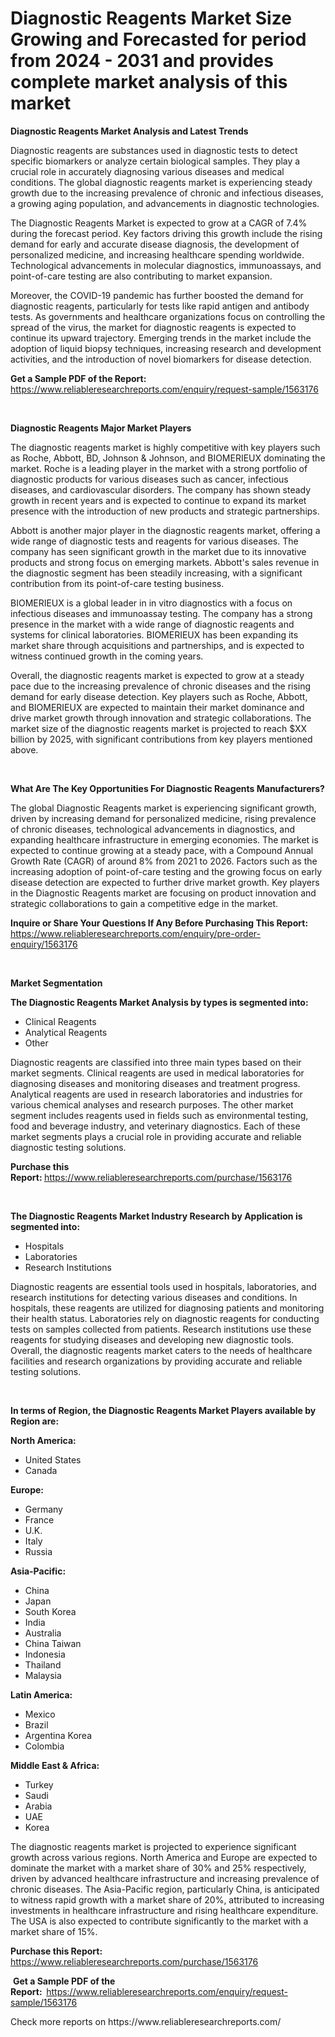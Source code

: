 <p><h1>Diagnostic Reagents Market Size Growing and Forecasted for period from 2024 - 2031 and provides complete market analysis of this market</h1></p><p><strong>Diagnostic Reagents Market Analysis and Latest Trends</strong></p>
<p><p>Diagnostic reagents are substances used in diagnostic tests to detect specific biomarkers or analyze certain biological samples. They play a crucial role in accurately diagnosing various diseases and medical conditions. The global diagnostic reagents market is experiencing steady growth due to the increasing prevalence of chronic and infectious diseases, a growing aging population, and advancements in diagnostic technologies.</p><p>The Diagnostic Reagents Market is expected to grow at a CAGR of 7.4% during the forecast period. Key factors driving this growth include the rising demand for early and accurate disease diagnosis, the development of personalized medicine, and increasing healthcare spending worldwide. Technological advancements in molecular diagnostics, immunoassays, and point-of-care testing are also contributing to market expansion.</p><p>Moreover, the COVID-19 pandemic has further boosted the demand for diagnostic reagents, particularly for tests like rapid antigen and antibody tests. As governments and healthcare organizations focus on controlling the spread of the virus, the market for diagnostic reagents is expected to continue its upward trajectory. Emerging trends in the market include the adoption of liquid biopsy techniques, increasing research and development activities, and the introduction of novel biomarkers for disease detection.</p></p>
<p><strong>Get a Sample PDF of the Report:&nbsp;</strong> <a href="https://www.reliableresearchreports.com/enquiry/request-sample/1563176">https://www.reliableresearchreports.com/enquiry/request-sample/1563176</a></p>
<p>&nbsp;</p>
<p><strong>Diagnostic Reagents Major Market Players</strong></p>
<p><p>The diagnostic reagents market is highly competitive with key players such as Roche, Abbott, BD, Johnson & Johnson, and BIOMERIEUX dominating the market. Roche is a leading player in the market with a strong portfolio of diagnostic products for various diseases such as cancer, infectious diseases, and cardiovascular disorders. The company has shown steady growth in recent years and is expected to continue to expand its market presence with the introduction of new products and strategic partnerships.</p><p>Abbott is another major player in the diagnostic reagents market, offering a wide range of diagnostic tests and reagents for various diseases. The company has seen significant growth in the market due to its innovative products and strong focus on emerging markets. Abbott's sales revenue in the diagnostic segment has been steadily increasing, with a significant contribution from its point-of-care testing business.</p><p>BIOMERIEUX is a global leader in in vitro diagnostics with a focus on infectious diseases and immunoassay testing. The company has a strong presence in the market with a wide range of diagnostic reagents and systems for clinical laboratories. BIOMERIEUX has been expanding its market share through acquisitions and partnerships, and is expected to witness continued growth in the coming years.</p><p>Overall, the diagnostic reagents market is expected to grow at a steady pace due to the increasing prevalence of chronic diseases and the rising demand for early disease detection. Key players such as Roche, Abbott, and BIOMERIEUX are expected to maintain their market dominance and drive market growth through innovation and strategic collaborations. The market size of the diagnostic reagents market is projected to reach $XX billion by 2025, with significant contributions from key players mentioned above.</p></p>
<p>&nbsp;</p>
<p><strong>What Are The Key Opportunities For Diagnostic Reagents Manufacturers?</strong></p>
<p><p>The global Diagnostic Reagents market is experiencing significant growth, driven by increasing demand for personalized medicine, rising prevalence of chronic diseases, technological advancements in diagnostics, and expanding healthcare infrastructure in emerging economies. The market is expected to continue growing at a steady pace, with a Compound Annual Growth Rate (CAGR) of around 8% from 2021 to 2026. Factors such as the increasing adoption of point-of-care testing and the growing focus on early disease detection are expected to further drive market growth. Key players in the Diagnostic Reagents market are focusing on product innovation and strategic collaborations to gain a competitive edge in the market.</p></p>
<p><strong>Inquire or Share Your Questions If Any Before Purchasing This Report:</strong> <a href="https://www.reliableresearchreports.com/enquiry/pre-order-enquiry/1563176">https://www.reliableresearchreports.com/enquiry/pre-order-enquiry/1563176</a></p>
<p>&nbsp;</p>
<p><strong>Market Segmentation</strong></p>
<p><strong>The Diagnostic Reagents Market Analysis by types is segmented into:</strong></p>
<p><ul><li>Clinical Reagents</li><li>Analytical Reagents</li><li>Other</li></ul></p>
<p><p>Diagnostic reagents are classified into three main types based on their market segments. Clinical reagents are used in medical laboratories for diagnosing diseases and monitoring diseases and treatment progress. Analytical reagents are used in research laboratories and industries for various chemical analyses and research purposes. The other market segment includes reagents used in fields such as environmental testing, food and beverage industry, and veterinary diagnostics. Each of these market segments plays a crucial role in providing accurate and reliable diagnostic testing solutions.</p></p>
<p><strong>Purchase this Report:&nbsp;</strong><a href="https://www.reliableresearchreports.com/purchase/1563176">https://www.reliableresearchreports.com/purchase/1563176</a></p>
<p>&nbsp;</p>
<p><strong>The Diagnostic Reagents Market Industry Research by Application is segmented into:</strong></p>
<p><ul><li>Hospitals</li><li>Laboratories</li><li>Research Institutions</li></ul></p>
<p><p>Diagnostic reagents are essential tools used in hospitals, laboratories, and research institutions for detecting various diseases and conditions. In hospitals, these reagents are utilized for diagnosing patients and monitoring their health status. Laboratories rely on diagnostic reagents for conducting tests on samples collected from patients. Research institutions use these reagents for studying diseases and developing new diagnostic tools. Overall, the diagnostic reagents market caters to the needs of healthcare facilities and research organizations by providing accurate and reliable testing solutions.</p></p>
<p>&nbsp;</p>
<p><strong>In terms of Region, the Diagnostic Reagents Market Players available by Region are:</strong></p>
<p>
    <p> <strong> North America: </strong>
        <ul>
            <li>United States</li>
            <li>Canada</li>
        </ul>
        </p> 
    <p> <strong> Europe: </strong>
        <ul>
            <li>Germany</li>
            <li>France</li>
            <li>U.K.</li>
            <li>Italy</li>
            <li>Russia</li>
        </ul>
        </p> 
    <p> <strong> Asia-Pacific: </strong>
        <ul>
            <li>China</li>
            <li>Japan</li>
            <li>South Korea</li>
            <li>India</li>
            <li>Australia</li>
            <li>China Taiwan</li>
            <li>Indonesia</li>
            <li>Thailand</li>
            <li>Malaysia</li>
        </ul>
        </p> 
    <p> <strong> Latin America: </strong>
        <ul>
            <li>Mexico</li>
            <li>Brazil</li>
            <li>Argentina Korea</li>
            <li>Colombia</li>
        </ul>
        </p> 
    <p> <strong> Middle East & Africa: </strong>
        <ul>
            <li>Turkey</li>
            <li>Saudi</li>
            <li>Arabia</li>
            <li>UAE</li>
            <li>Korea</li>
        </ul>
    </p>
    </p>
<p><p>The diagnostic reagents market is projected to experience significant growth across various regions. North America and Europe are expected to dominate the market with a market share of 30% and 25% respectively, driven by advanced healthcare infrastructure and increasing prevalence of chronic diseases. The Asia-Pacific region, particularly China, is anticipated to witness rapid growth with a market share of 20%, attributed to increasing investments in healthcare infrastructure and rising healthcare expenditure. The USA is also expected to contribute significantly to the market with a market share of 15%.</p></p>
<p><strong>Purchase this Report: </strong><a href="https://www.reliableresearchreports.com/purchase/1563176">https://www.reliableresearchreports.com/purchase/1563176</a></p>
<p>&nbsp;<strong>Get a Sample PDF of the Report:&nbsp;&nbsp;</strong><a href="https://www.reliableresearchreports.com/enquiry/request-sample/1563176">https://www.reliableresearchreports.com/enquiry/request-sample/1563176</a></p>
<p><strong></strong></p>
<p>Check more reports on https://www.reliableresearchreports.com/</p>